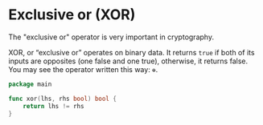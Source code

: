 # Exclusive or (XOR)

The "exclusive or" operator is very important in cryptography. 

XOR, or “exclusive or” operates on binary data. It returns `true` if both of its inputs are opposites (one false and one true), otherwise, it returns false. You may see the operator written this way: `⊕`.

```go
package main

func xor(lhs, rhs bool) bool {
	return lhs != rhs
}
```
